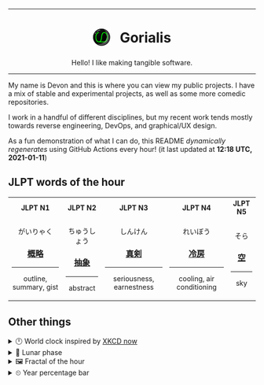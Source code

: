 ***

<h1 align="center">
<sub>
    <img src="readme/resources/avatar.png" height="36">
</sub>
&nbsp;
Gorialis
</h1>
<p align="center">
Hello! I like making tangible software.
</p>

***

My name is Devon and this is where you can view my public projects. I have a mix of stable and experimental projects, as well as some more comedic repositories.

I work in a handful of different disciplines, but my recent work tends mostly towards reverse engineering, DevOps, and graphical/UX design.

As a fun demonstration of what I can do, this README *dynamically regenerates* using GitHub Actions every hour! (it last updated at **12:18 UTC, 2021-01-11**)

<h2>JLPT words of the hour</h2>
<table>
    <tr>
        <th>JLPT N1</th>
        <th>JLPT N2</th>
        <th>JLPT N3</th>
        <th>JLPT N4</th>
        <th>JLPT N5</th>
    </tr>
    <tr>
        <td>
            <p align="center">がいりゃく</p>
            <h3 align="center"><b><a href="https://jisho.org/search/%E6%A6%82%E7%95%A5">概略</a></b></h3>
            <hr>
            <p align="center">outline,<wbr> summary,<wbr> gist</p>
        </td>
        <td>
            <p align="center">ちゅうしょう</p>
            <h3 align="center"><b><a href="https://jisho.org/search/%E6%8A%BD%E8%B1%A1">抽象</a></b></h3>
            <hr>
            <p align="center">abstract</p>
        </td>
        <td>
            <p align="center">しんけん</p>
            <h3 align="center"><b><a href="https://jisho.org/search/%E7%9C%9F%E5%89%A3">真剣</a></b></h3>
            <hr>
            <p align="center">seriousness,<wbr> earnestness</p>
        </td>
        <td>
            <p align="center">れいぼう</p>
            <h3 align="center"><b><a href="https://jisho.org/search/%E5%86%B7%E6%88%BF">冷房</a></b></h3>
            <hr>
            <p align="center">cooling,<wbr> air conditioning</p>
        </td>
        <td>
            <p align="center">そら</p>
            <h3 align="center"><b><a href="https://jisho.org/search/%E7%A9%BA">空</a></b></h3>
            <hr>
            <p align="center">sky</p>
        </td>
    </tr>
</table>

<h2>Other things</h2>
<details>
<summary>🕛  World clock inspired by <a href="https://xkcd.com/now">XKCD now</a></summary>

> <img src="generated/now.png" width="512">

</details>
<details>
<summary>🌙 Lunar phase</summary>

The moon is approximately 96.30% through its phase ().

</details>
<details>
<summary>&#x1f5bc; Fractal of the hour</summary>

> <img src="generated/fractal.png" width="512">

</details>
<details>
<summary>&#x23f2; Year percentage bar</summary>
<pre><code>2021 [▁▁▁▁▁▁▁▁▁▁▁▁▁▁▁▁▁▁▁▁] 2.88%</code></pre>
</details>
